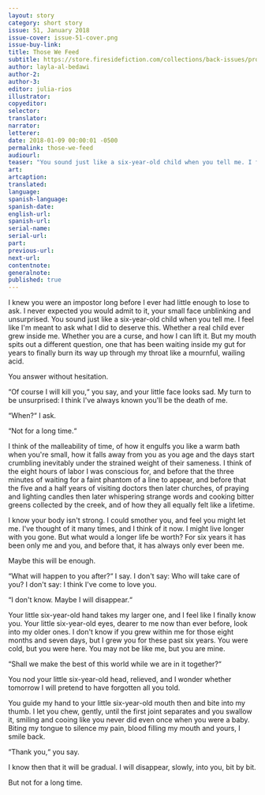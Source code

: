 ```yaml
---
layout: story
category: short story
issue: 51, January 2018
issue-cover: issue-51-cover.png
issue-buy-link:
title: Those We Feed
subtitle: https://store.firesidefiction.com/collections/back-issues/products/fireside-magazine-issue-51-january-2018
author: layla-al-bedawi
author-2:
author-3:
editor: julia-rios
illustrator:
copyeditor:
selector:
translator:
narrator:
letterer:
date: 2018-01-09 00:00:01 -0500
permalink: those-we-feed
audiourl:
teaser: "You sound just like a six-year-old child when you tell me. I feel like I'm meant to ask what I did to deserve this. Whether a real child ever grew inside me. Whether you are a curse, and how I can lift it."
art:
artcaption:
translated:
language:
spanish-language:
spanish-date:
english-url:
spanish-url:
serial-name:
serial-url:
part:
previous-url:
next-url:
contentnote:
generalnote:
published: true
---
```


I knew you were an impostor long before I ever had little enough to lose to ask. I never expected you would admit to it, your small face unblinking and unsurprised. You sound just like a six-year-old child when you tell me. I feel like I'm meant to ask what I did to deserve this. Whether a real child ever grew inside me. Whether you are a curse, and how I can lift it. But my mouth spits out a different question, one that has been waiting inside my gut for years to finally burn its way up through my throat like a mournful, wailing acid.

You answer without hesitation.

“Of course I will kill you,“ you say, and your little face looks sad. My turn to be unsurprised: I think I've always known you'll be the death of me.

“When?“ I ask.

“Not for a long time.“

I think of the malleability of time, of how it engulfs you like a warm bath when you're small, how it falls away from you as you age and the days start crumbling inevitably under the strained weight of their sameness. I think of the eight hours of labor I was conscious for, and before that the three minutes of waiting for a faint phantom of a line to appear, and before that the five and a half years of visiting doctors then later churches, of praying and lighting candles then later whispering strange words and cooking bitter greens collected by the creek, and of how they all equally felt like a lifetime.

I know your body isn't strong. I could smother you, and feel you might let me. I've thought of it many times, and I think of it now. I might live longer with you gone. But what would a longer life be worth? For six years it has been only me and you, and before that, it has always only ever been me.  

Maybe this will be enough.

“What will happen to you after?“ I say. I don't say: Who will take care of you? I don't say: I think I've come to love you.

“I don't know. Maybe I will disappear.“

Your little six-year-old hand takes my larger one, and I feel like I finally know you. Your little six-year-old eyes, dearer to me now than ever before, look into my older ones. I don't know if you grew within me for those eight months and seven days, but I grew you for these past six years. You were cold, but you were here. You may not be like me, but you are mine.

“Shall we make the best of this world while we are in it together?“

You nod your little six-year-old head, relieved, and I wonder whether tomorrow I will pretend to have forgotten all you told.

You guide my hand to your little six-year-old mouth then and bite into my thumb. I let you chew, gently, until the first joint separates and you swallow it, smiling and cooing like you never did even once when you were a baby. Biting my tongue to silence my pain, blood filling my mouth and yours, I smile back.

“Thank you,“ you say.

I know then that it will be gradual. I will disappear, slowly, into you, bit by bit.

But not for a long time.
